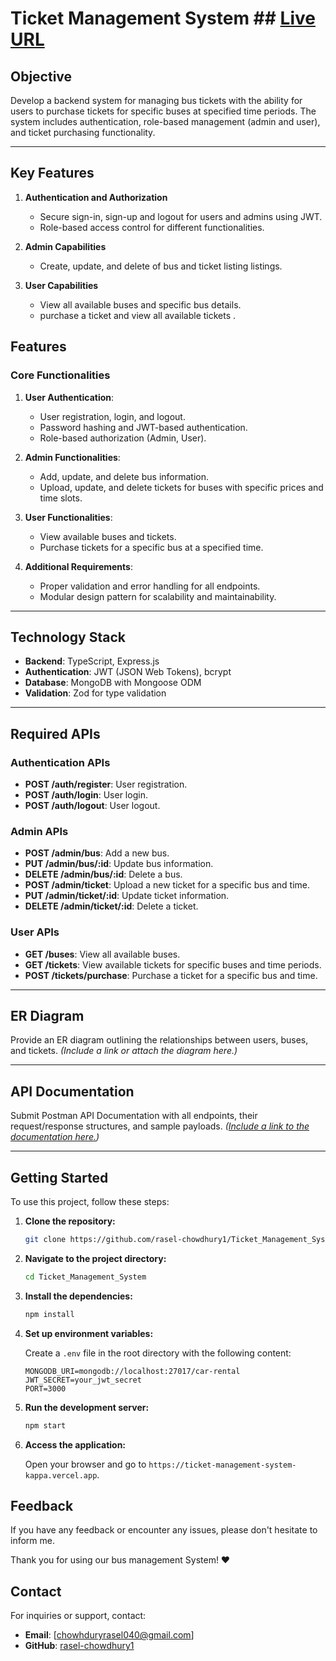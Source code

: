 # Ticket Management System   ## [Live URL](https://ticket-management-system-kappa.vercel.app)

## Objective
Develop a backend system for managing bus tickets with the ability for users to purchase tickets for specific buses at specified time periods. The system includes authentication, role-based management (admin and user), and ticket purchasing functionality.

---

## Key Features

1. **Authentication and Authorization**
   - Secure sign-in, sign-up and logout for users and admins using JWT.
   - Role-based access control for different functionalities.

2. **Admin Capabilities**
   - Create, update, and delete of bus and ticket listing listings.

3. **User Capabilities**
   - View all available buses and specific bus details.
   - purchase a ticket and view all available tickets .

## Features

### Core Functionalities
1. **User Authentication**:
   - User registration, login, and logout.
   - Password hashing and JWT-based authentication.
   - Role-based authorization (Admin, User).

2. **Admin Functionalities**:
   - Add, update, and delete bus information.
   - Upload, update, and delete tickets for buses with specific prices and time slots.

3. **User Functionalities**:
   - View available buses and tickets.
   - Purchase tickets for a specific bus at a specified time.

4. **Additional Requirements**:
   - Proper validation and error handling for all endpoints.
   - Modular design pattern for scalability and maintainability.

---

## Technology Stack

- **Backend**: TypeScript, Express.js
- **Authentication**: JWT (JSON Web Tokens), bcrypt
- **Database**: MongoDB with Mongoose ODM
- **Validation**: Zod for type validation
---

## Required APIs

### Authentication APIs
- **POST /auth/register**: User registration.
- **POST /auth/login**: User login.
- **POST /auth/logout**: User logout.

### Admin APIs
- **POST /admin/bus**: Add a new bus.
- **PUT /admin/bus/:id**: Update bus information.
- **DELETE /admin/bus/:id**: Delete a bus.
- **POST /admin/ticket**: Upload a new ticket for a specific bus and time.
- **PUT /admin/ticket/:id**: Update ticket information.
- **DELETE /admin/ticket/:id**: Delete a ticket.

### User APIs
- **GET /buses**: View all available buses.
- **GET /tickets**: View available tickets for specific buses and time periods.
- **POST /tickets/purchase**: Purchase a ticket for a specific bus and time.

---

## ER Diagram
Provide an ER diagram outlining the relationships between users, buses, and tickets. *(Include a link or attach the diagram here.)*

---

## API Documentation
Submit Postman API Documentation with all endpoints, their request/response structures, and sample payloads. *([Include a link to the documentation here.](https://documenter.getpostman.com/view/13933973/2sAYJ6CKyQ))*

---

## Getting Started

To use this project, follow these steps:

1. **Clone the repository:**

    ```bash
    git clone https://github.com/rasel-chowdhury1/Ticket_Management_System_Backend.git
    ```

2. **Navigate to the project directory:**

    ```bash
    cd Ticket_Management_System
    ```

3. **Install the dependencies:**

    ```bash
    npm install
    ```

4. **Set up environment variables:**

    Create a `.env` file in the root directory with the following content:

    ```plaintext
    MONGODB_URI=mongodb://localhost:27017/car-rental
    JWT_SECRET=your_jwt_secret
    PORT=3000
    ```

5. **Run the development server:**

    ```bash
    npm start
    ```

6. **Access the application:**

    Open your browser and go to `https://ticket-management-system-kappa.vercel.app`.

## Feedback

If you have any feedback or encounter any issues, please don't hesitate to inform me.

Thank you for using our bus management System! ❤️

## Contact
For inquiries or support, contact:
- **Email**: [chowhduryrasel040@gmail.com]
- **GitHub**: [rasel-chowdhury1](https://github.com/rasel-chowdhury1)


